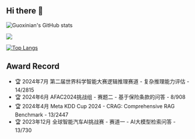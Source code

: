 ## Hi there 👋

<!--
**dawoshi/dawoshi** is a ✨ _special_ ✨ repository because its `README.md` (this file) appears on your GitHub profile.

Here are some ideas to get you started:

- 🔭 I’m currently working on ...
- 🌱 I’m currently learning ...
- 👯 I’m looking to collaborate on ...
- 🤔 I’m looking for help with ...
- 💬 Ask me about ...
- 📫 How to reach me: ...
- 😄 Pronouns: ...
- ⚡ Fun fact: ...
-->



![Guoxinian's GitHub stats](https://github-readme-stats.vercel.app/api?username=dawoshi&show_icons=true&theme=aura)

<img src="https://github-readme-stats.vercel.app/api/top-langs?username=dawoshi&layout=compact&langs_count=6&theme=graywhite&text_color=000&icon_color=fff&bg_color=0,52fa5a,4dfcff,c64dff"/>

 [![Top Langs](https://github-readme-stats.vercel.app/api/top-langs/?username=dawoshi&layout=compact)](https://github.com/dawoshi/github-readme-stats)


## Award Record

 - 🏆 2024年7月 第二届世界科学智能大赛逻辑推理赛道 - 复杂推理能力评估 - 14/2815
 - 🏆 2024年6月 AFAC2024挑战组 - 赛题二 - 基于保险条款的问答 - 8/908
 - 🏆 2024年4月 Meta KDD Cup 2024 - CRAG: Comprehensive RAG Benchmark - 13/2447
 - 🏆 2023年12月 全球智能汽车AI挑战赛 - 赛道一 - AI大模型检索问答 - 13/730



